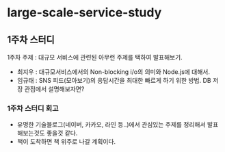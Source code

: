 # large-scale-service-study

## 1주차 스터디
1주차 주제 : 대규모 서비스에 관련된 아무런 주제를 택하여 발표해보기.
- 최지우 : 대규모서비스에서의 Non-blocking i/o의 의미와 Node.js에 대해서.
- 임규태 : SNS 피드(모아보기)의 응답시간을 최대한 빠르게 하기 위한 방법. DB 저장 관점에서 설명해보자면?

### 1주차 스터디 회고
- 유명한 기술블로그(네이버, 카카오, 라인 등..)에서 관심있는 주제를 정리해서 발표해보는것도 좋을것 같다.
- 책이 도착하면 책 위주로 나갈 계획이다.
